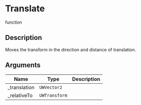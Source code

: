 # Translate

<span class="badge badge-secondary">function</span>

## Description
Moves the transform in the direction and distance of translation.

## Arguments
| Name | Type | Description |
| ---- | ---- | ----------- |
| _translation | `UWVector2` |  |
| _relativeTo | `UWTransform` |  |